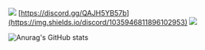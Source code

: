 ![](https://komarev.com/ghpvc/?username=Peletic) [https://discord.gg/QAJH5YB57b](https://img.shields.io/discord/1035946811896102953) ![](https://img.shields.io/github/followers/Peletic)



![Anurag's GitHub stats](https://github-readme-stats.vercel.app/api?username=peletic)
